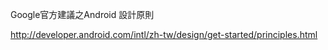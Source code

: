 

Google官方建議之Android 設計原則

http://developer.android.com/intl/zh-tw/design/get-started/principles.html

